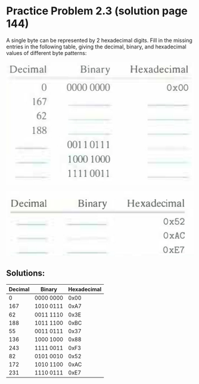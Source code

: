 # Practice Problem 2.3 (solution page 144)
A single byte can be represented by 2 hexadecimal digits. Fill in the missing entries in the following table, giving the decimal, binary, and hexadecimal values of different byte patterns:

![](images/2.3.jpg)

![](images/2.3_2.jpg)

## Solutions:
Decimal|Binary|Hexadecimal
-|-|-
0|0000 0000|0x00
167|1010 0111|0xA7
62|0011 1110|0x3E
188|1011 1100|0xBC
55|0011 0111|0x37
136|1000 1000|0x88
243|1111 0011|0xF3
82|0101 0010|0x52
172|1010 1100|0xAC
231|1110 0111|0xE7